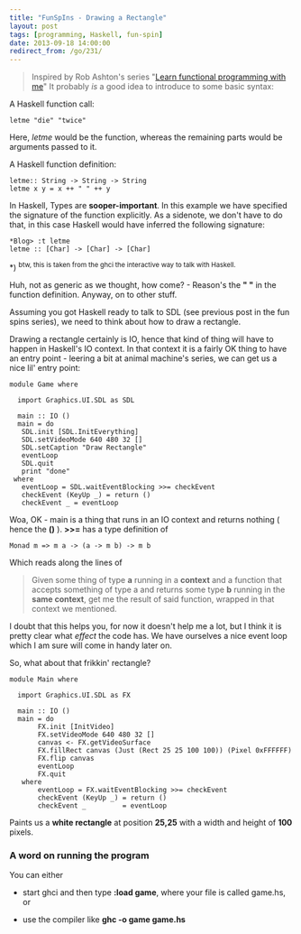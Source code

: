 ```yaml
---
title: "FunSpIns - Drawing a Rectangle"
layout: post
tags: [programming, Haskell, fun-spin]
date: 2013-09-18 14:00:00
redirect_from: /go/231/
---
```


> Inspired by Rob Ashton's series "[Learn functional programming with me][1]"
It probably *is* a good idea to introduce to some basic syntax:

A Haskell function call:

    letme "die" "twice"

Here, *letme* would be the function, whereas the remaining parts would be arguments passed to it.

A Haskell function definition:

    letme:: String -> String -> String
    letme x y = x ++ " " ++ y

In Haskell, Types are **sooper-important**. In this example we have specified the signature of the function explicitly. 
As a sidenote, we don't have to do that, in this case Haskell would have inferred the following signature:

    *Blog> :t letme
    letme :: [Char] -> [Char] -> [Char]

*) <sup>btw, this is taken from the ghci the interactive way to talk with Haskell.</sup>

Huh, not as generic as we thought, how come? - Reason's the **" "** in the function definition. Anyway, on to other stuff.


Assuming you got Haskell ready to talk to SDL (see previous post in the fun spins series), we need to think about how to draw a rectangle.

Drawing a rectangle certainly is IO, hence that kind of thing will have to happen in Haskell's IO context. In that context it is a fairly OK thing
to have an entry point - leering a bit at animal machine's series, we can get us a nice lil' entry point:

    module Game where
    
      import Graphics.UI.SDL as SDL
    
      main :: IO ()
      main = do
       SDL.init [SDL.InitEverything]
       SDL.setVideoMode 640 480 32 []
       SDL.setCaption "Draw Rectangle"
       eventLoop
       SDL.quit
       print "done"
     where
       eventLoop = SDL.waitEventBlocking >>= checkEvent
       checkEvent (KeyUp _) = return ()
       checkEvent _ = eventLoop
 
Woa, OK - main is a thing that runs in an IO context and returns nothing ( hence the **()** ). 
**>>=** has a type definition of

    Monad m => m a -> (a -> m b) -> m b

Which reads along the lines of

> Given some thing of type **a** running in a **context** and a function that accepts something of type a and returns some type **b** running in the **same context**, get me the result of said function, wrapped in that context we mentioned.


I doubt that this helps you, for now it doesn't help me a lot, but I think it is pretty clear what *effect* the code has. We have ourselves a nice event loop which I am sure will come in handy later on. 

So, what about that frikkin' rectangle?

	module Main where
	
	  import Graphics.UI.SDL as FX
	
	  main :: IO ()
	  main = do
	       FX.init [InitVideo]
	       FX.setVideoMode 640 480 32 []
	       canvas <- FX.getVideoSurface
	       FX.fillRect canvas (Just (Rect 25 25 100 100)) (Pixel 0xFFFFFF)
	       FX.flip canvas
	       eventLoop
	       FX.quit
	   where
	       eventLoop = FX.waitEventBlocking >>= checkEvent
	       checkEvent (KeyUp _) = return ()
	       checkEvent _         = eventLoop

Paints us a **white rectangle** at position **25,25** with a width and height of **100** pixels.

### A word on running the program

You can either

* start ghci and then type **:load game**, where your file is called game.hs, or 
* use the compiler like **ghc -o game game.hs** 


  [1]: http://codeofrob.com/entries/learn-functional-programming-with-me---drawing-a-square.html